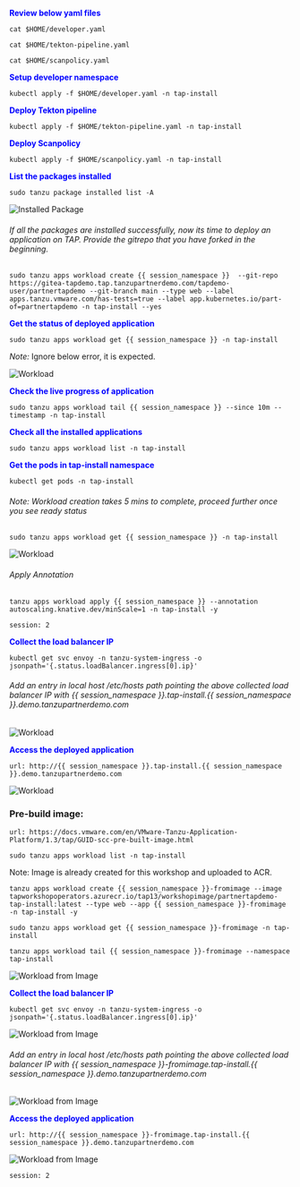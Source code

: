 <p style="color:blue"><strong> Review below yaml files </strong></p>

```execute
cat $HOME/developer.yaml
```

```execute
cat $HOME/tekton-pipeline.yaml
```

```execute
cat $HOME/scanpolicy.yaml
```

<p style="color:blue"><strong> Setup developer namespace </strong></p>

```execute
kubectl apply -f $HOME/developer.yaml -n tap-install
```

<p style="color:blue"><strong> Deploy Tekton pipeline </strong></p>

```execute
kubectl apply -f $HOME/tekton-pipeline.yaml -n tap-install
```

<p style="color:blue"><strong> Deploy Scanpolicy </strong></p>

```execute
kubectl apply -f $HOME/scanpolicy.yaml -n tap-install
```

<p style="color:blue"><strong> List the packages installed </strong></p>

```execute
sudo tanzu package installed list -A
```

![Installed Package](images/install-5.png)

###### If all the packages are installed successfully, now its time to deploy an application on TAP. Provide the gitrepo that you have forked in the beginning. 


```execute
sudo tanzu apps workload create {{ session_namespace }}  --git-repo https://gitea-tapdemo.tap.tanzupartnerdemo.com/tapdemo-user/partnertapdemo --git-branch main --type web --label apps.tanzu.vmware.com/has-tests=true --label app.kubernetes.io/part-of=partnertapdemo -n tap-install --yes
```

<p style="color:blue"><strong> Get the status of deployed application </strong></p>

```execute
sudo tanzu apps workload get {{ session_namespace }} -n tap-install
```

*Note:* Ignore below error, it is expected. 

![Workload](images/workload-1.png)

<p style="color:blue"><strong> Check the live progress of application</strong></p>

```execute-2
sudo tanzu apps workload tail {{ session_namespace }} --since 10m --timestamp -n tap-install
```

<p style="color:blue"><strong> Check all the installed applications </strong></p>

```execute
sudo tanzu apps workload list -n tap-install
```

<p style="color:blue"><strong> Get the pods in tap-install namespace </strong></p>

```execute
kubectl get pods -n tap-install
```

###### Note: Workload creation takes 5 mins to complete, proceed further once you see ready status

```execute
sudo tanzu apps workload get {{ session_namespace }} -n tap-install
```

![Workload](images/workload-2.png)

###### Apply Annotation

```execute
tanzu apps workload apply {{ session_namespace }} --annotation autoscaling.knative.dev/minScale=1 -n tap-install -y
```

```terminal:interrupt
session: 2
```

<p style="color:blue"><strong> Collect the load balancer IP </strong></p>

```execute
kubectl get svc envoy -n tanzu-system-ingress -o jsonpath='{.status.loadBalancer.ingress[0].ip}'
```

###### Add an entry in local host /etc/hosts path pointing the above collected load balancer IP with {{ session_namespace }}.tap-install.{{ session_namespace }}.demo.tanzupartnerdemo.com

![Workload](images/tap-workload-4.png)

<p style="color:blue"><strong> Access the deployed application </strong></p>

```dashboard:open-url
url: http://{{ session_namespace }}.tap-install.{{ session_namespace }}.demo.tanzupartnerdemo.com
```

![Workload](images/workload-3.png)


### Pre-build image: 

```dashboard:open-url
url: https://docs.vmware.com/en/VMware-Tanzu-Application-Platform/1.3/tap/GUID-scc-pre-built-image.html
```

```execute
sudo tanzu apps workload list -n tap-install
```

Note: Image is already created for this workshop and uploaded to ACR. 

```execute
tanzu apps workload create {{ session_namespace }}-fromimage --image tapworkshopoperators.azurecr.io/tap13/workshopimage/partnertapdemo-tap-install:latest --type web --app {{ session_namespace }}-fromimage -n tap-install -y
```

```execute
sudo tanzu apps workload get {{ session_namespace }}-fromimage -n tap-install
```

```execute-2
tanzu apps workload tail {{ session_namespace }}-fromimage --namespace tap-install
```

![Workload from Image](images/fromimage-1.png)


<p style="color:blue"><strong> Collect the load balancer IP </strong></p>

```execute
kubectl get svc envoy -n tanzu-system-ingress -o jsonpath='{.status.loadBalancer.ingress[0].ip}'
```

![Workload from Image](images/fromimage-2.png)

###### Add an entry in local host /etc/hosts path pointing the above collected load balancer IP with {{ session_namespace }}-fromimage.tap-install.{{ session_namespace }}.demo.tanzupartnerdemo.com

![Workload from Image](images/fromimage-3.png)

<p style="color:blue"><strong> Access the deployed application </strong></p>

```dashboard:open-url
url: http://{{ session_namespace }}-fromimage.tap-install.{{ session_namespace }}.demo.tanzupartnerdemo.com
```

![Workload from Image](images/fromimage-4.png)

```terminal:interrupt
session: 2
```

